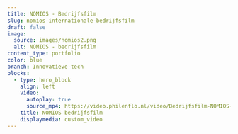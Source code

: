 ```yaml
---
title: NOMIOS - Bedrijfsfilm
slug: nomios-internationale-bedrijfsfilm
draft: false
image:
  source: images/nomios2.png
  alt: NOMIOS - bedrijfsfilm
content_type: portfolio
color: blue
branch: Innovatieve-tech
blocks:
  - type: hero_block
    align: left
    video:
      autoplay: true
      source_mp4: https://video.philenflo.nl/video/Bedrijfsfilm-NOMIOS-NL-Phil-en-Flo.mp4
    title: NOMIOS bedrijfsfilm
    displaymedia: custom_video
---
```

